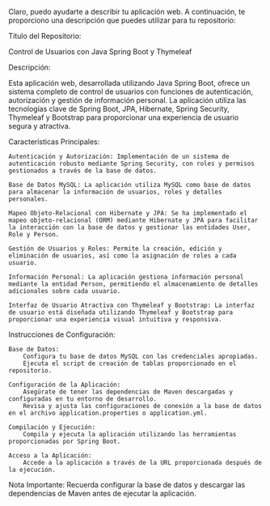 Claro, puedo ayudarte a describir tu aplicación web. A continuación, te proporciono una descripción que puedes utilizar para tu repositorio:

Título del Repositorio:

Control de Usuarios con Java Spring Boot y Thymeleaf

Descripción:

Esta aplicación web, desarrollada utilizando Java Spring Boot, ofrece un sistema completo de control de usuarios con funciones de autenticación, autorización y gestión de información personal. La aplicación utiliza las tecnologías clave de Spring Boot, JPA, Hibernate, Spring Security, Thymeleaf y Bootstrap para proporcionar una experiencia de usuario segura y atractiva.

Características Principales:

    Autenticación y Autorización: Implementación de un sistema de autenticación robusto mediante Spring Security, con roles y permisos gestionados a través de la base de datos.

    Base de Datos MySQL: La aplicación utiliza MySQL como base de datos para almacenar la información de usuarios, roles y detalles personales.

    Mapeo Objeto-Relacional con Hibernate y JPA: Se ha implementado el mapeo objeto-relacional (ORM) mediante Hibernate y JPA para facilitar la interacción con la base de datos y gestionar las entidades User, Role y Person.

    Gestión de Usuarios y Roles: Permite la creación, edición y eliminación de usuarios, así como la asignación de roles a cada usuario.

    Información Personal: La aplicación gestiona información personal mediante la entidad Person, permitiendo el almacenamiento de detalles adicionales sobre cada usuario.

    Interfaz de Usuario Atractiva con Thymeleaf y Bootstrap: La interfaz de usuario está diseñada utilizando Thymeleaf y Bootstrap para proporcionar una experiencia visual intuitiva y responsiva.

Instrucciones de Configuración:

    Base de Datos:
        Configura tu base de datos MySQL con las credenciales apropiadas.
        Ejecuta el script de creación de tablas proporcionado en el repositorio.

    Configuración de la Aplicación:
        Asegúrate de tener las dependencias de Maven descargadas y configuradas en tu entorno de desarrollo.
        Revisa y ajusta las configuraciones de conexión a la base de datos en el archivo application.properties o application.yml.

    Compilación y Ejecución:
        Compila y ejecuta la aplicación utilizando las herramientas proporcionadas por Spring Boot.

    Acceso a la Aplicación:
        Accede a la aplicación a través de la URL proporcionada después de la ejecución.

Nota Importante:
Recuerda configurar la base de datos y descargar las dependencias de Maven antes de ejecutar la aplicación.